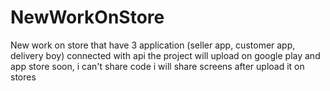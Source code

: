 # NewWorkOnStore
New work on store that have 3 application (seller app, customer app, delivery boy) connected with api 
the project will upload on google play and app store soon, i can't share code 
i will share screens after upload it on stores

